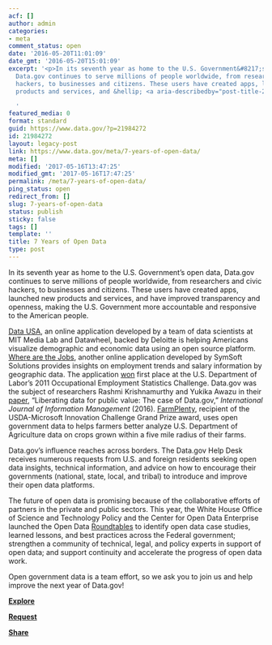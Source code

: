 ```yaml
---
acf: []
author: admin
categories:
- meta
comment_status: open
date: '2016-05-20T11:01:09'
date_gmt: '2016-05-20T15:01:09'
excerpt: '<p>In its seventh year as home to the U.S. Government&#8217;s open data,
  Data.gov continues to serve millions of people worldwide, from researchers and civic
  hackers, to businesses and citizens. These users have created apps, launched new
  products and services, and &hellip; <a aria-describedby="post-title-21984272" href="https://www.data.gov/meta/7-years-of-open-data/">Continued</a></p>

  '
featured_media: 0
format: standard
guid: https://www.data.gov/?p=21984272
id: 21984272
layout: legacy-post
link: https://www.data.gov/meta/7-years-of-open-data/
meta: []
modified: '2017-05-16T13:47:25'
modified_gmt: '2017-05-16T17:47:25'
permalink: /meta/7-years-of-open-data/
ping_status: open
redirect_from: []
slug: 7-years-of-open-data
status: publish
sticky: false
tags: []
template: ''
title: 7 Years of Open Data
type: post
---
```

In its seventh year as home to the U.S. Government’s open data, Data.gov continues to serve millions of people worldwide, from researchers and civic hackers, to businesses and citizens. These users have created apps, launched new products and services, and have improved transparency and openness, making the U.S. Government more accountable and responsive to the American people. 


[Data USA](http://datausa.io/), an online application developed by a team of data scientists at MIT Media Lab and Datawheel, backed by Deloitte is helping Americans visualize demographic and economic data using an open source platform. [Where are the Jobs](http://www.where-are-the-jobs.com/), another online application developed by SymSoft Solutions provides insights on employment trends and salary information by geographic data. The application [won](https://www.dol.gov/opa/media/press/opa/opa20111568.htm) first place at the U.S. Department of Labor’s 2011 Occupational Employment Statistics Challenge. Data.gov was the subject of researchers Rashmi Krishnamurthy and Yukika Awazu in their [paper](https://www.data.gov/meta/liberating-data-for-public-value-the-case-of-data-gov/), “Liberating data for public value: The case of Data.gov,” *International Journal of Information Management* (2016). [FarmPlenty](http://farmplenty.com/), recipient of the USDA-Microsoft Innovation Challenge Grand Prize award, uses open government data to helps farmers better analyze U.S. Department of Agriculture data on crops grown within a five mile radius of their farms. 


Data.gov’s influence reaches across borders. The Data.gov Help Desk receives numerous requests from U.S. and foreign residents seeking open data insights, technical information, and advice on how to encourage their governments (national, state, local, and tribal) to introduce and improve their open data platforms.


The future of open data is promising because of the collaborative efforts of partners in the private and public sectors. This year, the White House Office of Science and Technology Policy and the Center for Open Data Enterprise launched the Open Data [Roundtables](http://opendataenterprise.org/open-data-roundtables.html) to identify open data case studies, learned lessons, and best practices across the Federal government; strengthen a community of technical, legal, and policy experts in support of open data; and support continuity and accelerate the progress of open data work.


Open government data is a team effort, so we ask you to join us and help improve the next year of Data.gov!


[**Explore**](https://www.data.gov)


[**Request**](https://www.data.gov/contact)


[**Share**](https://twitter.com/usdatagov)


 


